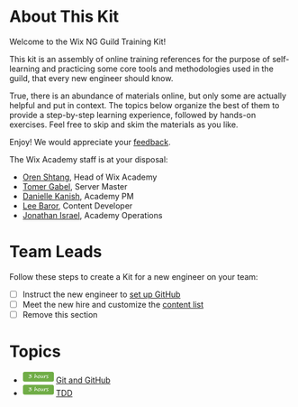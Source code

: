 # About This Kit

Welcome to the Wix NG Guild Training Kit!

This kit is an assembly of online training references for the purpose of self-learning and practicing some core tools and methodologies used in the guild, that every new engineer should know.

True, there is an abundance of materials online, but only some are actually helpful and put in context. The topics below organize the best of them to provide a step-by-step learning experience, followed by hands-on exercises. Feel free to skip and skim the materials as you like.

Enjoy! We would appreciate your [feedback](mailto:academy@wix.com).

The Wix Academy staff is at your disposal:
* [Oren Shtang](mailto:orens@wix.com), Head of Wix Academy
* [Tomer Gabel](mailto:tomerga@wix.com), Server Master
* [Danielle Kanish](mailto:daniellek@wix.com ), Academy PM
* [Lee Baror](mailto:lee.avzuk@gmail.com), Content Developer
* [Jonathan Israel](mailto:jonathani@wix.com), Academy Operations


# Team Leads

Follow these steps to create a Kit for a new engineer on your team:

- [ ] Instruct the new engineer to [set up GitHub](https://help.github.com/articles/set-up-git/)
- [ ] Meet the new hire and customize the [content list](#Topics)
- [ ] Remove this section

# Topics

* ![](assets/time-3h.png)  [Git and GitHub](https://github.com/wix/server-training-kit/tree/master/content/Git%20and%20GitHub)
* ![](assets/time-3h.png)  [TDD](https://github.com/wix/server-training-kit/blob/master/content/TDD.md) 

